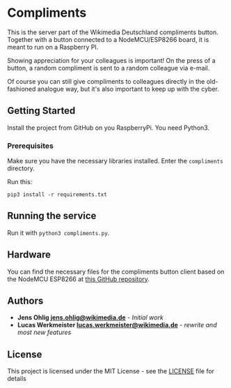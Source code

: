 # Compliments

This is the server part of the Wikimedia Deutschland compliments
button. Together with a button connected to a NodeMCU/ESP8266 board,
it is meant to run on a Raspberry PI.

Showing appreciation for your colleagues is important! On the press
of a button, a random compliment is sent to a random colleague via
e-mail.

Of course you can still give compliments to colleagues directly in
the old-fashioned analogue way, but it's also important to keep up
with the cyber.

## Getting Started

Install the project from GitHub on you RaspberryPi. You need Python3.

### Prerequisites

Make sure you have the necessary libraries installed. Enter the `compliments` directory.

Run this:

```
pip3 install -r requirements.txt
```

## Running the service

Run it with `python3 compliments.py`.

## Hardware

You can find the necessary files for the compliments button client based on the NodeMCU ESP8266 at
[this GitHub repository](https://github.com/jakobw/compliments-button).

## Authors

* **Jens Ohlig <jens.ohlig@wikimedia.de>** - *Initial work* 
* **Lucas Werkmeister <lucas.werkmeister@wikimedia.de>** - *rewrite and most new features*

## License

This project is licensed under the MIT License - see the [LICENSE](LICENSE) file for details
